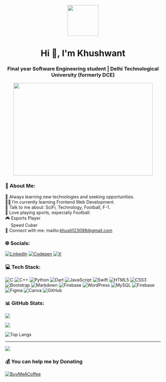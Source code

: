 <div id="header" align="center">
  <img src="https://media.giphy.com/media/M9gbBd9nbDrOTu1Mqx/giphy.gif" width="100"/>
</div>

<h1 align="center">Hi 👋, I'm Khushwant</h1>
<h3 align="center">Final year Software Engineering student | Delhi Technological University (formerly DCE)</h3>
<div align="center">
  <img src="https://media.giphy.com/media/dWesBcTLavkZuG35MI/giphy.gif" width="450" height="300"/>
</div>

### 💫 About Me:
🌱 Always learning new technologies and seeking opportunities.<br>
🧑‍💻 I’m currently learning Frontend Web Development.<br>
💬 Talk to me about: SciFi, Technology, Football, F-1.<br>
🏅 Love playing sports, especially Football.<br>
🎮 Esports Player<br>
<img src="https://github.com/Khush1t/khush1t/assets/76950403/89be5519-744a-4734-98cf-b4b596692854" style="vertical-align: middle; width: 1em; height: 1em;"/> Speed Cuber<br>
📧 Connect with me: mailto:khush123098@gmail.com

### 🌐 Socials:
[![LinkedIn](https://img.shields.io/badge/LinkedIn-%230077B5.svg?logo=linkedin&logoColor=white)](https://linkedin.com/in/khush1t) 
[![Codepen](https://img.shields.io/badge/Codepen-000000?style=for-the-badge&logo=codepen&logoColor=white)](https://codepen.io/khushwant-the-sans) 
[![X](https://img.shields.io/badge/X-black.svg?logo=X&logoColor=white)](https://x.com/Khush_1t)

### 💻 Tech Stack:
![C](https://img.shields.io/badge/c-%2300599C.svg?style=for-the-badge&logo=c&logoColor=white) 
![C++](https://img.shields.io/badge/c++-%2300599C.svg?style=for-the-badge&logo=c%2B%2B&logoColor=white) 
![Python](https://img.shields.io/badge/python-3670A0?style=for-the-badge&logo=python&logoColor=ffdd54) 
![Dart](https://img.shields.io/badge/dart-%230175C2.svg?style=for-the-badge&logo=dart&logoColor=white) 
![JavaScript](https://img.shields.io/badge/javascript-%23323330.svg?style=for-the-badge&logo=javascript&logoColor=%23F7DF1E) 
![Swift](https://img.shields.io/badge/swift-F54A2A?style=for-the-badge&logo=swift&logoColor=white) 
![HTML5](https://img.shields.io/badge/html5-%23E34F26.svg?style=for-the-badge&logo=html5&logoColor=white) 
![CSS3](https://img.shields.io/badge/css3-%231572B6.svg?style=for-the-badge&logo=css3&logoColor=white) 
![Bootstrap](https://img.shields.io/badge/bootstrap-%238511FA.svg?style=for-the-badge&logo=bootstrap&logoColor=white) 
![Markdown](https://img.shields.io/badge/markdown-%23000000.svg?style=for-the-badge&logo=markdown&logoColor=white) 
![Firebase](https://img.shields.io/badge/firebase-%23039BE5.svg?style=for-the-badge&logo=firebase) 
![WordPress](https://img.shields.io/badge/WordPress-%23117AC9.svg?style=for-the-badge&logo=WordPress&logoColor=white) 
![MySQL](https://img.shields.io/badge/mysql-4479A1.svg?style=for-the-badge&logo=mysql&logoColor=white) 
![Firebase](https://img.shields.io/badge/firebase-a08021?style=for-the-badge&logo=firebase&logoColor=ffcd34) 
![Figma](https://img.shields.io/badge/figma-%23F24E1E.svg?style=for-the-badge&logo=figma&logoColor=white) 
![Canva](https://img.shields.io/badge/Canva-%2300C4CC.svg?style=for-the-badge&logo=Canva&logoColor=white) 
![GitHub](https://img.shields.io/badge/github-%23121011.svg?style=for-the-badge&logo=github&logoColor=white)


### 📊 GitHub Stats:
![](https://github-readme-stats.vercel.app/api?username=khush1t&theme=onedark&hide_border=true&include_all_commits=false&count_private=false)<br/>

![](https://github-readme-streak-stats.herokuapp.com/?user=khush1t&theme=onedark&hide_border=true)<br/>

![Top Langs](https://github-readme-stats.vercel.app/api/top-langs/?username=khush1t&layout=compact&theme=onedark&hide_border=true)

<!---
## 🏆 GitHub Trophies
![](https://github-profile-trophy.vercel.app/?username=khush1t&theme=radical&no-frame=false&no-bg=false&margin-w=4)
--->

<!---
### 🔝 Top Contributed Repo
![](https://github-contributor-stats.vercel.app/api?username=khush1t&limit=5&theme=dark&combine_all_yearly_contributions=true)
--->

---
[![](https://visitcount.itsvg.in/api?id=khush1t&icon=0&color=0)](https://visitcount.itsvg.in)

  ### 💰 You can help me by Donating
  [![BuyMeACoffee](https://img.shields.io/badge/Buy%20Me%20a%20Coffee-ffdd00?style=for-the-badge&logo=buy-me-a-coffee&logoColor=black)](https://buymeacoffee.com/khush1t) 
